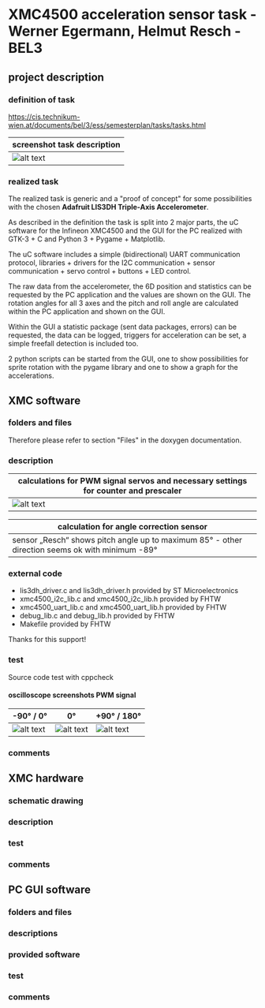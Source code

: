 # XMC4500 acceleration sensor task - Werner Egermann, Helmut Resch - BEL3

## project description

### definition of task

https://cis.technikum-wien.at/documents/bel/3/ess/semesterplan/tasks/tasks.html

| screenshot task description |
|------------------------------------|
| ![alt text](../../pictures/taskdescriptionCIS.png "PWM calculations") |

### realized task

The realized task is generic and a "proof of concept" for some possibilities with
the chosen **Adafruit LIS3DH Triple-Axis Accelerometer**.

As described in the definition the task is split into 2 major parts, the uC 
software for the Infineon XMC4500 and the GUI for the PC realized with GTK-3 + C
and Python 3 + Pygame + Matplotlib.

The uC software includes a simple (bidirectional) UART communication protocol,
libraries + drivers for the I2C communication + sensor communication + servo
control + buttons + LED control.

The raw data from the accelerometer, the 6D position and statistics can be requested by
the PC application and the values are shown on the GUI. The rotation angles for all 
3 axes and the pitch and roll angle are calculated within the PC application and shown on the GUI.

Within the GUI a statistic package (sent data packages, errors) can be requested,
the data can be logged, triggers for acceleration can be set, a simple freefall
detection is included too.

2 python scripts can be started from the GUI, one to show possibilities for
sprite rotation with the pygame library and one to show a graph for the accelerations.

## XMC software

### folders and files

Therefore please refer to section "Files" in the doxygen documentation.

### description

| calculations for PWM signal servos and necessary settings for counter and prescaler |
|------------------------------------|
| ![alt text](../../pictures/PWM_servo_calc.png "PWM calculations") |

| calculation for angle correction sensor |
|-----------------------------------------|
| sensor „Resch“ shows pitch angle up to maximum 85° - other direction seems ok with minimum -89° |

### external code

- lis3dh_driver.c and lis3dh_driver.h provided by ST Microelectronics
- xmc4500_i2c_lib.c and xmc4500_i2c_lib.h provided by FHTW
- xmc4500_uart_lib.c and xmc4500_uart_lib.h provided by FHTW
- debug_lib.c and debug_lib.h provided by FHTW
- Makefile provided by FHTW

Thanks for this support!

### test

Source code test with cppcheck



#### oscilloscope screenshots PWM signal

| -90° / 0° | 0° | +90° / 180° |
|-----------|----|-------------|
| ![alt text](../../pictures/PWM3.png "PWM 3%") | ![alt text](../../pictures/PWM7.png "PWM 7%") | ![alt text](../../pictures/PWM12.png "PWM 12%") |

### comments

## XMC hardware

### schematic drawing

### description

### test

### comments

## PC GUI software

### folders and files

### descriptions

### provided software

### test

### comments
